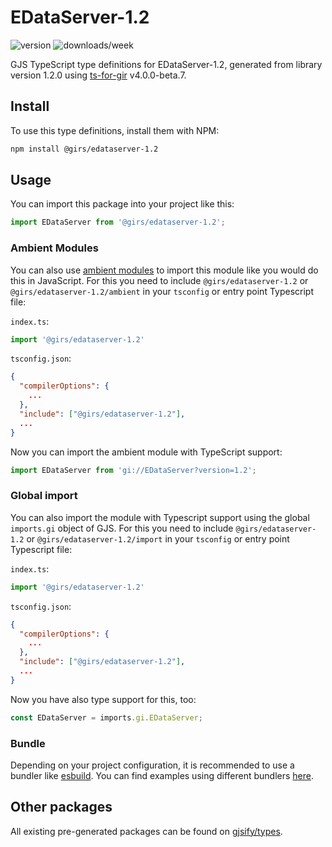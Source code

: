 
# EDataServer-1.2

![version](https://img.shields.io/npm/v/@girs/edataserver-1.2)
![downloads/week](https://img.shields.io/npm/dw/@girs/edataserver-1.2)


GJS TypeScript type definitions for EDataServer-1.2, generated from library version 1.2.0 using [ts-for-gir](https://github.com/gjsify/ts-for-gir) v4.0.0-beta.7.


## Install

To use this type definitions, install them with NPM:
```bash
npm install @girs/edataserver-1.2
```

## Usage

You can import this package into your project like this:
```ts
import EDataServer from '@girs/edataserver-1.2';
```

### Ambient Modules

You can also use [ambient modules](https://github.com/gjsify/ts-for-gir/tree/main/packages/cli#ambient-modules) to import this module like you would do this in JavaScript.
For this you need to include `@girs/edataserver-1.2` or `@girs/edataserver-1.2/ambient` in your `tsconfig` or entry point Typescript file:

`index.ts`:
```ts
import '@girs/edataserver-1.2'
```

`tsconfig.json`:
```json
{
  "compilerOptions": {
    ...
  },
  "include": ["@girs/edataserver-1.2"],
  ...
}
```

Now you can import the ambient module with TypeScript support: 

```ts
import EDataServer from 'gi://EDataServer?version=1.2';
```

### Global import

You can also import the module with Typescript support using the global `imports.gi` object of GJS.
For this you need to include `@girs/edataserver-1.2` or `@girs/edataserver-1.2/import` in your `tsconfig` or entry point Typescript file:

`index.ts`:
```ts
import '@girs/edataserver-1.2'
```

`tsconfig.json`:
```json
{
  "compilerOptions": {
    ...
  },
  "include": ["@girs/edataserver-1.2"],
  ...
}
```

Now you have also type support for this, too:

```ts
const EDataServer = imports.gi.EDataServer;
```

### Bundle

Depending on your project configuration, it is recommended to use a bundler like [esbuild](https://esbuild.github.io/). You can find examples using different bundlers [here](https://github.com/gjsify/ts-for-gir/tree/main/examples).

## Other packages

All existing pre-generated packages can be found on [gjsify/types](https://github.com/gjsify/types).

